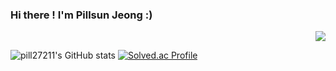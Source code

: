 ### Hi there ! I'm Pillsun Jeong :)

<p align="right">
  <a href="https://hits.seeyoufarm.com"><img src="https://hits.seeyoufarm.com/api/count/incr/badge.svg?url=https%3A%2F%2Fgithub.com%2Fpill27211&count_bg=%2379C83D&title_bg=%23555555&icon=&icon_color=%23E7E7E7&title=hits&edge_flat=false"/></a><br>
</p>

![pill27211's GitHub stats](https://github-readme-stats.vercel.app/api?username=pill27211&show_icons=true&theme=tokyonight) [![Solved.ac Profile](http://mazassumnida.wtf/api/v2/generate_badge?boj=pill27211)](https://solved.ac/pill27211/)


